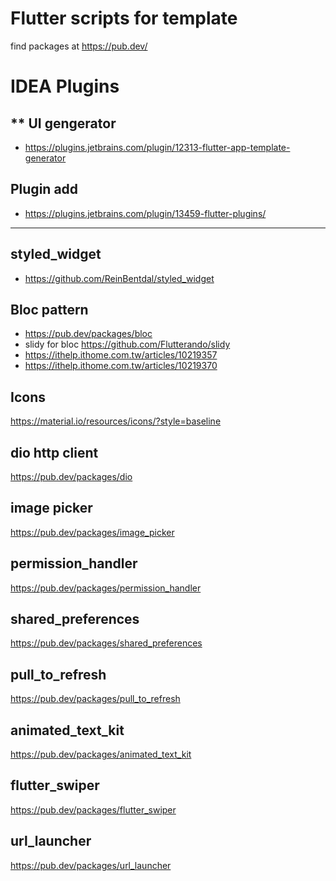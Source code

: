 # Flutter scripts for template

find packages at https://pub.dev/

# IDEA Plugins
## ** UI gengerator
- https://plugins.jetbrains.com/plugin/12313-flutter-app-template-generator

## Plugin add
- https://plugins.jetbrains.com/plugin/13459-flutter-plugins/


----

## styled_widget
- https://github.com/ReinBentdal/styled_widget

## Bloc pattern
 - https://pub.dev/packages/bloc
 - slidy for bloc https://github.com/Flutterando/slidy
 - https://ithelp.ithome.com.tw/articles/10219357
 - https://ithelp.ithome.com.tw/articles/10219370

## Icons
https://material.io/resources/icons/?style=baseline

## dio http client
https://pub.dev/packages/dio

## image picker
https://pub.dev/packages/image_picker

## permission_handler
https://pub.dev/packages/permission_handler

## shared_preferences
https://pub.dev/packages/shared_preferences

## pull_to_refresh
https://pub.dev/packages/pull_to_refresh

## animated_text_kit
https://pub.dev/packages/animated_text_kit

## flutter_swiper
https://pub.dev/packages/flutter_swiper

## url_launcher
https://pub.dev/packages/url_launcher
